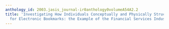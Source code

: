 ```yaml
---
anthology_id: 2003.jasis_journal-ir0anthology0volumeA54A2.2
title: 'Investigating How Individuals Conceptually and Physically Structure File Folders
  for Electronic Bookmarks: the Example of the Financial Services Industry'
---
```

